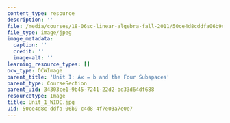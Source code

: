 ```yaml
---
content_type: resource
description: ''
file: /media/courses/18-06sc-linear-algebra-fall-2011/50ce4d8cddfa06b9c4d84f7e03a7e0e7_Unit_1_WIDE.jpg
file_type: image/jpeg
image_metadata:
  caption: ''
  credit: ''
  image-alt: ''
learning_resource_types: []
ocw_type: OCWImage
parent_title: 'Unit I: Ax = b and the Four Subspaces'
parent_type: CourseSection
parent_uid: 34303ce1-9b45-7241-22d2-bd33d64df688
resourcetype: Image
title: Unit_1_WIDE.jpg
uid: 50ce4d8c-ddfa-06b9-c4d8-4f7e03a7e0e7
---
```

